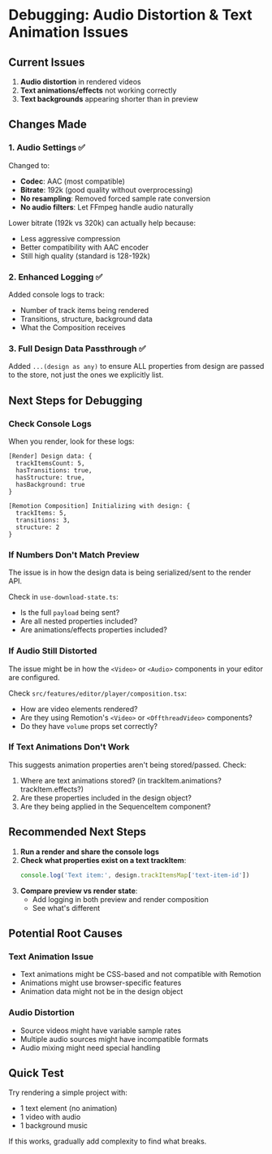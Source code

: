 # Debugging: Audio Distortion & Text Animation Issues

## Current Issues
1. **Audio distortion** in rendered videos
2. **Text animations/effects** not working correctly
3. **Text backgrounds** appearing shorter than in preview

## Changes Made

### 1. Audio Settings ✅
Changed to:
- **Codec**: AAC (most compatible)
- **Bitrate**: 192k (good quality without overprocessing)
- **No resampling**: Removed forced sample rate conversion
- **No audio filters**: Let FFmpeg handle audio naturally

Lower bitrate (192k vs 320k) can actually help because:
- Less aggressive compression
- Better compatibility with AAC encoder
- Still high quality (standard is 128-192k)

### 2. Enhanced Logging ✅
Added console logs to track:
- Number of track items being rendered
- Transitions, structure, background data
- What the Composition receives

### 3. Full Design Data Passthrough ✅
Added `...(design as any)` to ensure ALL properties from design are passed to the store, not just the ones we explicitly list.

## Next Steps for Debugging

### Check Console Logs
When you render, look for these logs:

```
[Render] Design data: {
  trackItemsCount: 5,
  hasTransitions: true,
  hasStructure: true,
  hasBackground: true
}

[Remotion Composition] Initializing with design: {
  trackItems: 5,
  transitions: 3,
  structure: 2
}
```

### If Numbers Don't Match Preview
The issue is in how the design data is being serialized/sent to the render API.

Check in `use-download-state.ts`:
- Is the full `payload` being sent?
- Are all nested properties included?
- Are animations/effects properties included?

### If Audio Still Distorted

The issue might be in how the `<Video>` or `<Audio>` components in your editor are configured.

Check `src/features/editor/player/composition.tsx`:
- How are video elements rendered?
- Are they using Remotion's `<Video>` or `<OffthreadVideo>` components?
- Do they have `volume` props set correctly?

### If Text Animations Don't Work

This suggests animation properties aren't being stored/passed. Check:
1. Where are text animations stored? (in trackItem.animations? trackItem.effects?)
2. Are these properties included in the design object?
3. Are they being applied in the SequenceItem component?

## Recommended Next Steps

1. **Run a render and share the console logs**
2. **Check what properties exist on a text trackItem**:
   ```javascript
   console.log('Text item:', design.trackItemsMap['text-item-id'])
   ```
3. **Compare preview vs render state**:
   - Add logging in both preview and render composition
   - See what's different

## Potential Root Causes

### Text Animation Issue
- Text animations might be CSS-based and not compatible with Remotion
- Animations might use browser-specific features
- Animation data might not be in the design object

### Audio Distortion
- Source videos might have variable sample rates
- Multiple audio sources might have incompatible formats
- Audio mixing might need special handling

## Quick Test

Try rendering a simple project with:
- 1 text element (no animation)
- 1 video with audio
- 1 background music

If this works, gradually add complexity to find what breaks.
